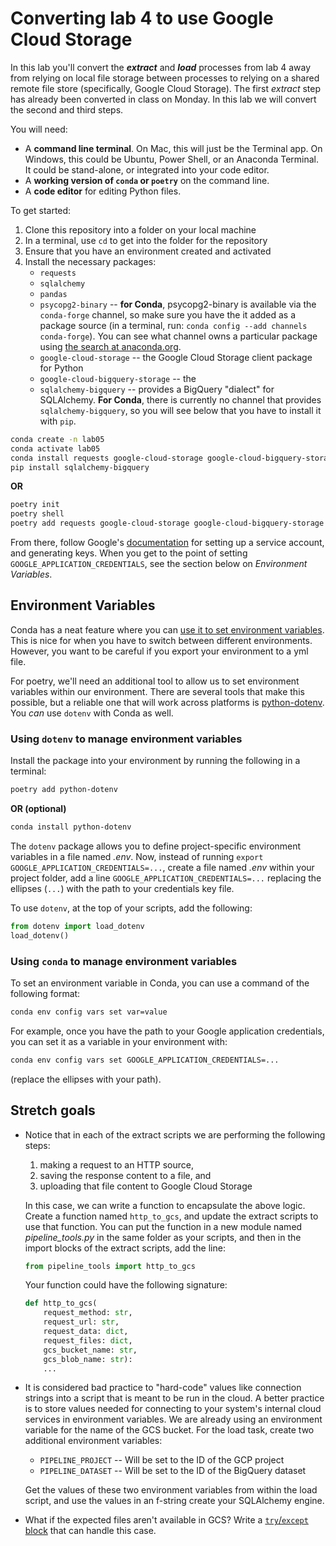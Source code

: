# Converting lab 4 to use Google Cloud Storage

In this lab you'll convert the **_extract_** and **_load_** processes from lab 4 away from relying on local file storage between processes to relying on a shared remote file store (specifically, Google Cloud Storage). The first _extract_ step has already been converted in class on Monday. In this lab we will convert the second and third steps.

You will need:
* A **command line terminal**. On Mac, this will just be the Terminal app. On Windows, this could be Ubuntu, Power Shell, or an Anaconda Terminal. It could be stand-alone, or integrated into your code editor.
* A **working version of `conda` or `poetry`** on the command line.
* A **code editor** for editing Python files.

To get started:
1. Clone this repository into a folder on your local machine
2. In a terminal, use `cd` to get into the folder for the repository
3. Ensure that you have an environment created and activated
4. Install the necessary packages:
   * `requests`
   * `sqlalchemy`
   * `pandas`
   * `psycopg2-binary` -- **for Conda**, psycopg2-binary is available via the `conda-forge` channel, so make sure you have the it added as a package source (in a terminal, run: `conda config --add channels conda-forge`). You can see what channel owns a particular package using [the search at anaconda.org](https://anaconda.org/search?q=psycopg2-binary).
   * `google-cloud-storage` -- the Google Cloud Storage client package for Python
   * `google-cloud-bigquery-storage` -- the
   * `sqlalchemy-bigquery` -- provides a BigQuery "dialect" for SQLAlchemy. **For Conda**, there is currently no channel that provides `sqlalchemy-bigquery`, so you will see below that you have to install it with `pip`.

```bash
conda create -n lab05
conda activate lab05
conda install requests google-cloud-storage google-cloud-bigquery-storage sqlalchemy pandas psycopg2-binary
pip install sqlalchemy-bigquery
```

**OR**

```bash
poetry init
poetry shell
poetry add requests google-cloud-storage google-cloud-bigquery-storage sqlalchemy pandas psycopg2-binary sqlalchemy-bigquery
```

From there, follow Google's [documentation](https://cloud.google.com/storage/docs/reference/libraries#client-libraries-install-python) for setting up a service account, and generating keys. When you get to the point of setting `GOOGLE_APPLICATION_CREDENTIALS`, see the section below on _Environment Variables_.

## Environment Variables

Conda has a neat feature where you can [use it to set environment variables](https://conda.io/projects/conda/en/latest/user-guide/tasks/manage-environments.html#setting-environment-variables). This is nice for when you have to switch between different environments. However, you want to be careful if you export your environment to a yml file.

For poetry, we'll need an additional tool to allow us to set environment variables within our environment. There are several tools that make this possible, but a reliable one that will work across platforms is [python-dotenv](https://github.com/theskumar/python-dotenv). You _can_ use `dotenv` with Conda as well.

### Using `dotenv` to manage environment variables

Install the package into your environment by running the following in a terminal:

```bash
poetry add python-dotenv
```

**OR (optional)**

```bash
conda install python-dotenv
```

The `dotenv` package allows you to define project-specific environment variables in a file named _.env_. Now, instead of running `export GOOGLE_APPLICATION_CREDENTIALS=...`, create a file named _.env_ within your project folder, add a line `GOOGLE_APPLICATION_CREDENTIALS=...` replacing the ellipses (`...`) with the path to your credentials key file.

To use `dotenv`, at the top of your scripts, add the following:

```python
from dotenv import load_dotenv
load_dotenv()
```

### Using `conda` to manage environment variables

To set an environment variable in Conda, you can use a command of the following format:

```bash
conda env config vars set var=value
```

For example, once you have the path to your Google application credentials, you can set it as a variable in your environment with:

```bash
conda env config vars set GOOGLE_APPLICATION_CREDENTIALS=...
```

(replace the ellipses with your path).

## Stretch goals

* Notice that in each of the extract scripts we are performing the following steps:
  1. making a request to an HTTP source,
  2. saving the response content to a file, and
  3. uploading that file content to Google Cloud Storage

  In this case, we can write a function to encapsulate the above logic. Create a function named `http_to_gcs`, and update the extract scripts to use that function. You can put the function in a new module named _pipeline_tools.py_ in the same folder as your scripts, and then in the import blocks of the extract scripts, add the line:

  ```python
  from pipeline_tools import http_to_gcs
  ```

  Your function could have the following signature:

  ```python
  def http_to_gcs(
      request_method: str,
      request_url: str,
      request_data: dict,
      request_files: dict,
      gcs_bucket_name: str,
      gcs_blob_name: str):
      ...
  ```

* It is considered bad practice to "hard-code" values like connection strings into a script that is meant to be run in the cloud. A better practice is to store values needed for connecting to your system's internal cloud services in environment variables. We are already using an environment variable for the name of the GCS bucket. For the load task, create two additional environment variables:

  * `PIPELINE_PROJECT` -- Will be set to the ID of the GCP project
  * `PIPELINE_DATASET` -- Will be set to the ID of the BigQuery dataset

  Get the values of these two environment variables from within the load script, and use the values in an f-string create your SQLAlchemy engine.

* What if the expected files aren't available in GCS? Write a [`try`/`except` block](https://realpython.com/python-exceptions/) that can handle this case.
